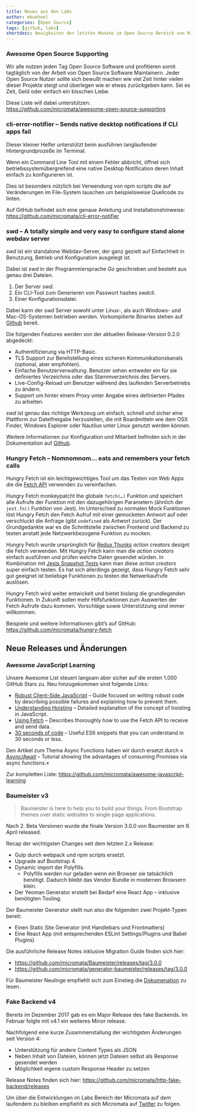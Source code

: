```yaml
---
title: Neues aus den Labs
author: mkuehnel
categories: [Open Source]
tags: [github, labs]
shortdesc: Neuigkeiten der letzten Monate im Open Source Bereich von Micromata – Wir haben auf GitHub 4 neue Projekte und neue Major Releases unserer wichtigsten Tools.
---
```


### Awesome Open Source Supporting

Wir alle nutzen jeden Tag Open Source Software und profitieren somit tagtäglich von der Arbeit von Open Source Software Maintainern. Jeder Open Source Nutzer sollte sich bewußt machen wie viel Zeit hinter vielen dieser Projekte steigt und überlegen wie er etwas zurückgeben kann. Sei es Zeit, Geld oder einfach ein bisschen Liebe.

Diese Liste will dabei unterstützen:
https://github.com/micromata/awesome-open-source-supporting

### cli-error-notifier – Sends native desktop notifications if CLI apps fail

Dieser kleiner Helfer unterstützt beim ausführen langlaufender Hintergrundprozeße im Terminal.

Wenn ein Command Line Tool mit einem Fehler abbricht, öffnet sich betriebssystemübergreifend eine native Desktop Notification deren Inhalt einfach zu konfigurieren ist.

Dies ist besonders nützlich bei Verwendung von npm scripts die auf Veränderungen im File-System lauschen um beispielsweise Quellcode zu  linten.

Auf GitHub befindet sich eine genaue Anleitung und Installationshinweise:
https://github.com/micromata/cli-error-notifier

### swd – A totally simple and very easy to configure stand alone webdav server

*swd* ist ein standalone Webdav-Server, der ganz gezielt auf Einfachheit in Benutzung, Betrieb und Konfiguration ausgelegt ist.

Dabei ist *swd* in der Programmiersprache *Go* geschrieben und besteht aus genau drei Dateien.

1. Der Server *swd*.
2. Ein CLI-Tool zum Generieren von Passwort hashes *swdcli*.
3. Einer Konfigurationsdatei.

Dabei kann der *swd* Server sowohl unter Linux-, als auch Windows- und Mac-OS-Systemen betrieben werden. Vorkompilierte Binaries stehen auf [Github](https://github.com/micromata/swd/releases) bereit.

Die folgenden Features werden von der aktuellen Release-Version 0.2.0 abgedeckt:

- Authentifizierung via HTTP-Basic.
- TLS Support zur Bereitstellung eines sicheren Kommunikationskanals (optional, aber empfohlen).
- Einfache Benutzerverwaltung. Benutzer sehen entweder ein für sie definiertes Verzeichnis oder das Stammverzeichnis des Servers.
- Live-Config-Reload um Benutzer während des laufenden Serverbetriebs zu ändern.
- Support um hinter einem Proxy unter Angabe eines definierten Pfades zu arbeiten.

*swd* ist genau das richtige Werkzeug um einfach, schnell und sicher eine Plattform zur Dateifreigabe herzustellen, die mit Boardmitteln wie dem OSX Finder, Windows Explorer oder Nautilus unter Linux genutzt werden können.

Weitere Informationen zur Konfiguration und Mitarbeit befinden sich in der Dokumentation auf [Github](https://github.com/micromata/swd/).

### Hungry Fetch – Nomnomnom… eats and remembers your fetch calls

Hungry Fetch ist ein leichtgewichtiges Tool um das Testen von Web Apps die die [Fetch API](https://developer.mozilla.org/en-US/docs/Web/API/Fetch_API) verwenden zu vereinfachen.

Hungry Fetch monkeypatcht the globale `fetch(…)` Funktion und speichert alle Aufrufe der Funktion mit den dazugehörigen Parametern (ähnlich der `jest.fn()` Funktion von Jest). Im Unterschied zu normalen Mock Funktionen löst Hungry Fetch den Fetch Aufruf mit einer gemocketen Antwort auf oder verschluckt die  Anfrage (gibt `undefined` als Antwort zurück). Der  Grundgedankte war es die Schnittstelle zwischen Frontend und Backend zu  testen anstatt jede Netzwerkbezogene Funktion zu mocken.

Hungry Fetch wurde ursprünglich für [Redux Thunks](https://github.com/gaearon/redux-thunk) *action creators* designt die Fetch verwenden. Mit Hungry Fetch kann man die *action creators* einfach ausführen und prüfen welche Daten gesendet würden. In Kombination mit [Jests Snapshot Tests](https://facebook.github.io/jest/docs/en/snapshot-testing.html) kann man diese *action creators* super einfach testen. Es hat sich allerdings gezeigt, dass Hungry Fetch sehr  gut geeignet ist beliebige Funktionen zu testen die Netwerkaufrufe  auslösen.

Hungry Fetch wird weiter entwickelt und bietet bislang die  grundlegenden Funktionen. In Zukunft sollen mehr Hilfsfunktionen zum  Auswerten der Fetch Aufrufe dazu kommen. Vorschläge sowie Unterstützung  sind immer willkommen.

Beispiele und weitere Informationen gibt’s auf GitHub: https://github.com/micromata/hungry-fetch

## Neue Releases und Änderungen

### Awesome JavaScript Learning

Unsere Awesome List steuert langsam aber sicher auf die ersten 1.000 GitHub Stars zu. Neu hinzugekommen sind folgende Links:

- [Robust Client-Side JavaScript](https://molily.de/robust-javascript/) – Guide focused on writing robust code by describing possible failures and explaining how to prevent them.
- [Understanding Hoisting](https://scotch.io/tutorials/understanding-hoisting-in-javascript) – Detailed explanation of the concept of hoisting in JavaScript.
- [Using Fetch](https://developer.mozilla.org/en-US/docs/Web/API/Fetch_API/Using_Fetch) – Describes thoroughly how to use the Fetch API to receive and send data.
- [30 seconds of code](https://github.com/Chalarangelo/30-seconds-of-code) – Useful ES6 snippets that you can understand in 30 seconds or less.

Den Artikel zum Thema Async Functions haben wir durch ersetzt durch » [Async/Await](https://hackernoon.com/6-reasons-why-javascripts-async-await-blows-promises-away-tutorial-c7ec10518dd9) – Tutorial showing the advantages of consuming Promises via async functions.«

Zur kompletten Liste:
https://github.com/micromata/awesome-javascript-learning

### Baumeister v3

> Baumeister is here to help you to build your things. From Bootstrap themes over static websites to single page applications.

Nach 2. Beta Versionen wurde die finale Version 3.0.0 von Baumeister am 9. April released.

Recap der wichtigsten Changes seit dem letzten 2.x Release:

- Gulp durch webpack und npm scripts ersetzt.
- Upgrade auf Bootstrap 4.
- Dynamic import der Polyfills.
  - Polyfills werden nur geladen wenn ein Browser sie tatsächlich  benötigt. Dadurch bleibt das Vendor Bundle in modernen Browsern klein.
- Der Yeoman Generator erstellt bei Bedarf eine React App – inklusive benötigten Tooling.

Der Baumeister Generator stellt nun also die folgenden zwei Projekt-Typen bereit:

- Einen Static Site Generator (mit Handlebars und Frontmatters)
- Eine React App (mit entsprechenden ESLint Settings/Plugins und Babel Plugins)

Die ausführliche Release Notes inklusive Migration Guide finden sich hier:

- https://github.com/micromata/Baumeister/releases/tag/3.0.0
- https://github.com/micromata/generator-baumeister/releases/tag/3.0.0

Für Baumeister Neulinge empfiehlt sich zum Einstieg die [Dokumenation](https://github.com/micromata/Baumeister#baumeister--the-frontend-build-workflow-for-your-needs) zu lesen.

### Fake Backend v4

Bereits im Dezember 2017 gab es ein Major Release des fake Backends. Im Februar folgte mit v4.1 ein weiteres Minor release.

Nachfolgend eine kurze Zusammenstallung der wichtigsten Änderungen seit Version 4:

- Unterstützung für andere Content Types als JSON
- Neben Inhalt von Dateien, können jetzt Dateien selbst als Response gesendet werden
- Möglichkeit eigene custom Response Header zu setzen

Release Notes finden sich hier:
https://github.com/micromata/http-fake-backend/releases

Um über die Entwicklungen im Labs Bereich der Micromata auf dem laufendem zu bleiben empfiehlt es sich Micromata auf [Twitter](https://twitter.com/miocromata) zu folgen.